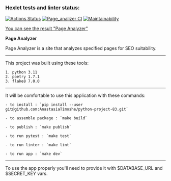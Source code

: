 ### Hexlet tests and linter status:
[![Actions Status](https://github.com/AnastasiaTimoshe/python-project-83/actions/workflows/hexlet-check.yml/badge.svg)](https://github.com/AnastasiaTimoshe/python-project-83/actions)
[![Page_analizer CI](https://github.com/AnastasiaTimoshe/python-project-83/actions/workflows/page_analyzer.yml/badge.svg)](https://github.com/AnastasiaTimoshe/python-project-83/actions/workflows/page_analyzer.yml)
[![Maintainability](https://api.codeclimate.com/v1/badges/bbd27598e212c93e0e5a/maintainability)](https://codeclimate.com/github/AnastasiaTimoshe/python-project-83/maintainability)

[You can see the result "Page Analyzer"](https://page-analyzer-app-6hjz.onrender.com)

**Page Analyzer** 


Page Analyzer is a site that analyzes specified pages for SEO suitability.

____

This project was built using these tools:

    1. python 3.11
    2. poetry 1.7.1
    3. flake8 7.0.0

____

It will be comfortable to use this application with these commands:

    - to install : `pip install --user git@github.com:AnastasiaTimoshe/python-project-83.git`

    - to assemble package : `make build`

    - to publish : `make publish`

    - to run pytest : `make test`

    - to run linter : `make lint`

    - to run app : `make dev`

____

To use the app properly you'll need to provide it with $DATABASE_URL and $SECRET_KEY vars.
